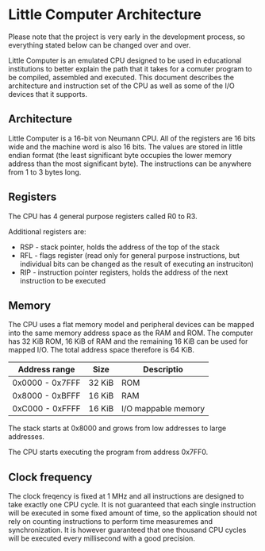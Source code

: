 # Little Computer Architecture

Please note that the project is very early in the development process, so everything stated below can be changed over and over.

Little Computer is an emulated CPU designed to be used in educational institutions to better explain the path that it takes for a comuter program to be compiled, assembled and executed. This document describes the architecture and instruction set of the CPU as well as some of the I/O devices that it supports.

## Architecture

Little Computer is a 16-bit von Neumann CPU. All of the registers are 16 bits wide and the machine word is also 16 bits. The values are stored in little endian format (the least significant byte occupies the lower memory address than the most significant byte). The instructions can be anywhere from 1 to 3 bytes long.

## Registers

The CPU has 4 general purpose registers called R0 to R3.

Additional registers are:
* RSP - stack pointer, holds the address of the top of the stack
* RFL - flags register (read only for general purpose instructions, but individual bits can be changed as the result of executing an instruciton)
* RIP - instruction pointer registers, holds the address of the next instruction to be executed

## Memory

The CPU uses a flat memory model and peripheral devices can be mapped into the same memory address space as the RAM and ROM. The computer has 32 KiB ROM, 16 KiB of RAM and the remaining 16 KiB can be used for mapped I/O. The total address space therefore is 64 KiB.

| Address range   | Size   | Descriptio          |
|-----------------|--------|---------------------|
| 0x0000 - 0x7FFF | 32 KiB | ROM                 |
| 0x8000 - 0xBFFF | 16 KiB | RAM                 |
| 0xC000 - 0xFFFF | 16 KiB | I/O mappable memory |

The stack starts at 0x8000 and grows from low addresses to large addresses.

The CPU starts executing the program from address 0x7FF0.

## Clock frequency

The clock freqency is fixed at 1 MHz and all instructions are designed to take exactly one CPU cycle. It is not guaranteed that each single instruction will be executed in some fixed amount of time, so the application should not rely on counting instructions to perform time measuremes and synchronization. It is however guaranteed that one thousand CPU cycles will be executed every millisecond with a good precision.
